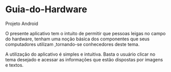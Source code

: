 # Guia-do-Hardware
Projeto Android

O presente aplicativo tem o intuito de permitir que pessoas leigas no campo do hardware, 
tenham uma noção básica dos componentes que seus computadores utilizam ,tornando-se conhecedores
deste tema.

A utilização do aplicativo é simples e intuitiva. Basta o usuário clicar no tema desejado 
e acessar as informações que estão dispostas por imagens e textos.

